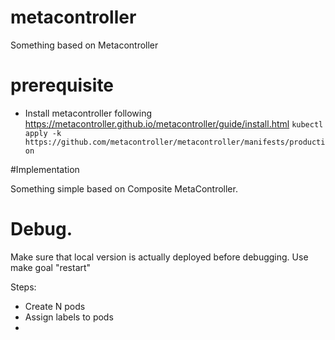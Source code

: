 # metacontroller

Something based on Metacontroller

# prerequisite
* Install metacontroller following https://metacontroller.github.io/metacontroller/guide/install.html
`kubectl apply -k https://github.com/metacontroller/metacontroller/manifests/production`

#Implementation

Something simple based on Composite MetaController.

# Debug.
Make sure that local version is actually deployed before debugging. Use make goal "restart" 

Steps: 
* Create N pods
* Assign labels to pods
* 